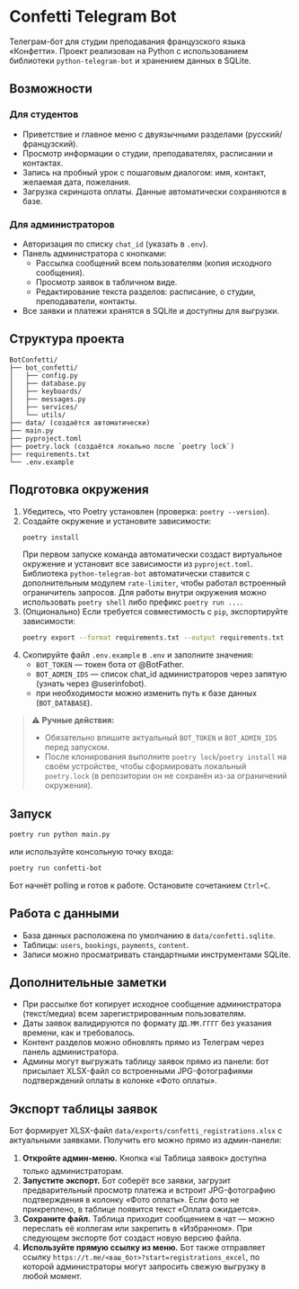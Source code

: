 # Confetti Telegram Bot

Телеграм-бот для студии преподавания французского языка «Конфетти». Проект реализован на Python с использованием библиотеки `python-telegram-bot` и хранением данных в SQLite.

## Возможности

### Для студентов
- Приветствие и главное меню с двуязычными разделами (русский/французский).
- Просмотр информации о студии, преподавателях, расписании и контактах.
- Запись на пробный урок с пошаговым диалогом: имя, контакт, желаемая дата, пожелания.
- Загрузка скриншота оплаты. Данные автоматически сохраняются в базе.

### Для администраторов
- Авторизация по списку `chat_id` (указать в `.env`).
- Панель администратора с кнопками:
  - Рассылка сообщений всем пользователям (копия исходного сообщения).
  - Просмотр заявок в табличном виде.
  - Редактирование текста разделов: расписание, о студии, преподаватели, контакты.
- Все заявки и платежи хранятся в SQLite и доступны для выгрузки.

## Структура проекта
```
BotConfetti/
├── bot_confetti/
│   ├── config.py
│   ├── database.py
│   ├── keyboards/
│   ├── messages.py
│   ├── services/
│   └── utils/
├── data/ (создаётся автоматически)
├── main.py
├── pyproject.toml
├── poetry.lock (создаётся локально после `poetry lock`)
├── requirements.txt
└── .env.example
```

## Подготовка окружения

1. Убедитесь, что Poetry установлен (проверка: `poetry --version`).
2. Создайте окружение и установите зависимости:
   ```bash
   poetry install
   ```
   При первом запуске команда автоматически создаст виртуальное окружение и
   установит все зависимости из `pyproject.toml`. Библиотека `python-telegram-bot`
   автоматически ставится с дополнительным модулем `rate-limiter`, чтобы работал
   встроенный ограничитель запросов. Для работы внутри окружения
   можно использовать `poetry shell` либо префикс `poetry run ...`.
3. (Опционально) Если требуется совместимость с `pip`, экспортируйте зависимости:
   ```bash
   poetry export --format requirements.txt --output requirements.txt
   ```
4. Скопируйте файл `.env.example` в `.env` и заполните значения:
   - `BOT_TOKEN` — токен бота от @BotFather.
   - `BOT_ADMIN_IDS` — список chat_id администраторов через запятую (узнать через @userinfobot).
   - при необходимости можно изменить путь к базе данных (`BOT_DATABASE`).

> ⚠️ **Ручные действия:**
> - Обязательно впишите актуальный `BOT_TOKEN` и `BOT_ADMIN_IDS` перед запуском.
> - После клонирования выполните `poetry lock`/`poetry install` на своём устройстве,
>   чтобы сформировать локальный `poetry.lock` (в репозитории он не сохранён из-за
>   ограничений окружения).

## Запуск

```bash
poetry run python main.py
```

или используйте консольную точку входа:

```bash
poetry run confetti-bot
```

Бот начнёт polling и готов к работе. Остановите сочетанием `Ctrl+C`.

## Работа с данными

- База данных расположена по умолчанию в `data/confetti.sqlite`.
- Таблицы: `users`, `bookings`, `payments`, `content`.
- Записи можно просматривать стандартными инструментами SQLite.

## Дополнительные заметки

- При рассылке бот копирует исходное сообщение администратора (текст/медиа) всем зарегистрированным пользователям.
- Даты заявок валидируются по формату `ДД.ММ.ГГГГ` без указания времени, как и требовалось.
- Контент разделов можно обновлять прямо из Телеграм через панель администратора.
- Админы могут выгружать таблицу заявок прямо из панели: бот присылает XLSX-файл
  со встроенными JPG-фотографиями подтверждений оплаты в колонке «Фото оплаты».

## Экспорт таблицы заявок

Бот формирует XLSX-файл `data/exports/confetti_registrations.xlsx` с актуальными заявками. Получить его можно прямо из админ-панели:

1. **Откройте админ-меню.** Кнопка «📊 Таблица заявок» доступна только администраторам.
2. **Запустите экспорт.** Бот соберёт все заявки, загрузит предварительный просмотр платежа и встроит JPG-фотографию подтверждения в колонку «Фото оплаты». Если фото не прикреплено, в таблице появится текст «Оплата ожидается».
3. **Сохраните файл.** Таблица приходит сообщением в чат — можно переслать её коллегам или закрепить в «Избранном». При следующем экспорте бот создаст новую версию файла.
4. **Используйте прямую ссылку из меню.** Бот также отправляет ссылку `https://t.me/<ваш_бот>?start=registrations_excel`, по которой администраторы могут запросить свежую выгрузку в любой момент.
